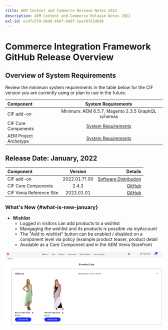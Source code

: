 ```yaml
---
title: AEM Content and Commerce Release Notes 2022
description: AEM Content and Commerce Release Notes 2022
exl-id: ec47c5f8-d4dd-469f-94df-5ee28f25d696
---
```

# Commerce Integration Framework GitHub Release Overview

## Overview of System Requirements

Review the minimum system requirements in the table below for the CIF version you are currently using or plan to use in the future.

|Component| System Requirements|
|:-------|:-----:|
|CIF add-on |Minimum: AEM 6.5.7, Magento 2.3.5 GraphQL schemas|
|CIF Core Components |[System Requirements](https://github.com/adobe/aem-core-cif-components/blob/master/VERSIONS.md)|
|AEM Project Archetype |[System Requirements](https://github.com/adobe/aem-project-archetype/blob/master/VERSIONS.md)|

## Release Date: January, 2022

|Component| Version| Details|
|:-------|:-----:|---------------------:|
|CIF add-on | 2022.01.??.00|[Software Distribution](https://experience.adobe.com/#/downloads/content/software-distribution/en/aem.html?package=%2Fcontent%2Fsoftware-distribution%2Fen%2Fdetails.html%2Fcontent%2Fdam%2Faem%2Fpublic%2Faem-commerce-addon-65-2022.01.??.00.zip)|
|CIF Core Components |2.4.3|[GitHub](https://github.com/adobe/aem-core-cif-components/releases/tag/core-cif-components-reactor-2.4.3)|
|CIF Venia Reference Site| 2022.01.01|[GitHub](https://github.com/adobe/aem-cif-guides-venia/releases/tag/venia-2022.01.01)|

### What's New {#what-is-new-january}

* **Wishlist**
  * Logged in visitors can add products to a wishlist
  * Mangaging the wishlist and its products is possible via myAccount
  * The "Add to wishlist" button can be enabled / disabled on a component level via policy (example product teaser, product detail
  * Available as a Core Component and in the AEM Venia Storefront

![Wishlist](/help/assets/CIF/wishlist.png)
